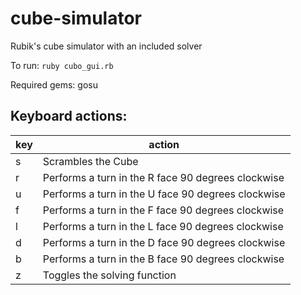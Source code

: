# cube-simulator
Rubik's cube simulator with an included solver

To run: ``` ruby cubo_gui.rb ```

Required gems: gosu

## Keyboard actions:
| key | action |
| --- | --- |
| s | Scrambles the Cube
| r | Performs a turn in the R face 90 degrees clockwise |
| u | Performs a turn in the U face 90 degrees clockwise |
| f | Performs a turn in the F face 90 degrees clockwise |
| l | Performs a turn in the L face 90 degrees clockwise |
| d | Performs a turn in the D face 90 degrees clockwise |
| b | Performs a turn in the B face 90 degrees clockwise |
| z | Toggles the solving function |
